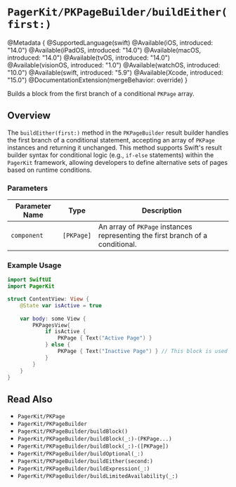 # ``PagerKit/PKPageBuilder/buildEither(first:)``

@Metadata {
    @SupportedLanguage(swift)
    @Available(iOS, introduced: "14.0")
    @Available(iPadOS, introduced: "14.0")
    @Available(macOS, introduced: "14.0")
    @Available(tvOS, introduced: "14.0")
    @Available(visionOS, introduced: "1.0")
    @Available(watchOS, introduced: "10.0")
    @Available(swift, introduced: "5.9")
    @Available(Xcode, introduced: "15.0")
    @DocumentationExtension(mergeBehavior: override)
}

Builds a block from the first branch of a conditional ``PKPage`` array.

## Overview

The `buildEither(first:)` method in the `PKPageBuilder` result builder handles the first branch of a conditional statement, accepting an array of ``PKPage`` instances and returning it unchanged. This method supports Swift's result builder syntax for conditional logic (e.g., `if-else` statements) within the `PagerKit` framework, allowing developers to define alternative sets of pages based on runtime conditions.

### Parameters
| Parameter Name | Type | Description |
|----------------|------|-------------|
| `component` | `[PKPage]` | An array of ``PKPage`` instances representing the first branch of a conditional. |

### Example Usage
```swift
import SwiftUI
import PagerKit

struct ContentView: View {
    @State var isActive = true
    
    var body: some View {
        PKPagesView{
            if isActive {
                PKPage { Text("Active Page") }
            } else {
                PKPage { Text("Inactive Page") } // This block is used
            }   
        }
    }
}
```

## Read Also
- ``PagerKit/PKPage``
- ``PagerKit/PKPageBuilder``
- ``PagerKit/PKPageBuilder/buildBlock()``
- ``PagerKit/PKPageBuilder/buildBlock(_:)-(PKPage...)``
- ``PagerKit/PKPageBuilder/buildBlock(_:)-([PKPage])``
- ``PagerKit/PKPageBuilder/buildOptional(_:)``
- ``PagerKit/PKPageBuilder/buildEither(second:)``
- ``PagerKit/PKPageBuilder/buildExpression(_:)``
- ``PagerKit/PKPageBuilder/buildLimitedAvailability(_:)``
